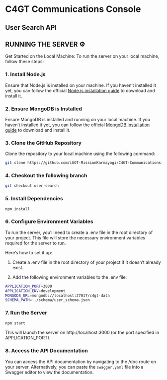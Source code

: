 # C4GT Communications Console

## User Search API

## RUNNING THE SERVER ⚙️

Get Started on the Local Machine: To run the server on your local machine, follow these steps:

### 1. Install Node.js

Ensure that Node.js is installed on your machine. If you haven’t installed it yet, you can follow the official [Node.js installation guide](https://nodejs.org/) to download and install it.

### 2. Ensure MongoDB is Installed

Ensure MongoDB is installed and running on your local machine. If you haven’t installed it yet, you can follow the official [MongoDB installation guide](https://docs.mongodb.com/manual/installation/) to download and install it.

### 3. Clone the GitHub Repository

Clone the repository to your local machine using the following command:

```bash
git clone https://github.com/iGOT-MissionKarmayogi/C4GT-Communications-Console

```

### 4. Checkout the following branch

```bash
git checkout user-search

```

### 5. Install Dependencies

```bash
npm install

```

### 6. Configure Environment Variables

To run the server, you'll need to create a .env file in the root directory of your project. This file will store the necessary environment variables required for the server to run.

Here’s how to set it up:

1. Create a .env file in the root directory of your project if it doesn’t already exist.

2. Add the following environment variables to the .env file:

```bash
APPLICATION_PORT=3000
APPLICATION_ENV=development
MONGODB_URL=mongodb://localhost:27017/c4gt-data
SCHEMA_PATH=../schema/user_schema.json

```

### 7. Run the Server

```bash
npm start

```

This will launch the server on http://localhost:3000 (or the port specified in APPLICATION_PORT).

### 8. Access the API Documentation

You can access the API documentation by navigating to the /doc route on your server. Alternatively, you can paste the `swagger.yaml` file into a Swagger editor to view the documentation.
